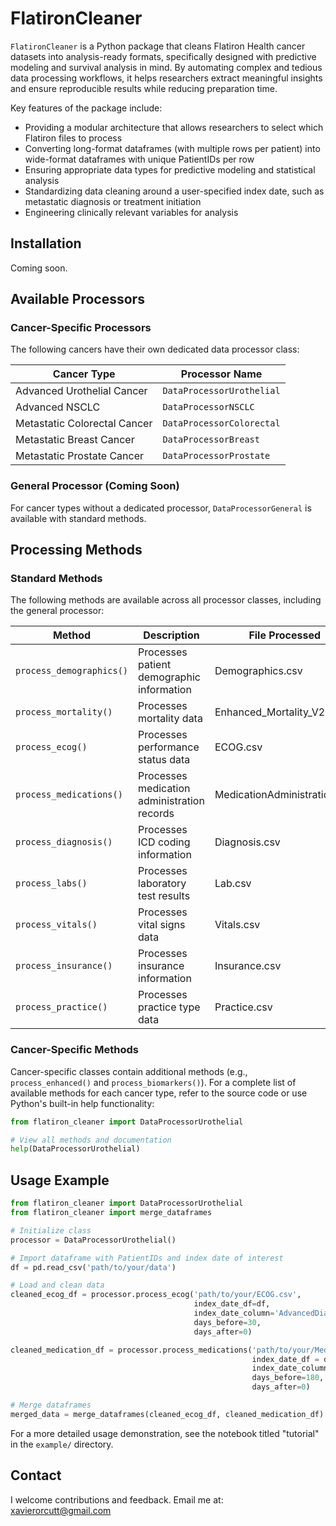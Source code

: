# FlatironCleaner

`FlatironCleaner` is a Python package that cleans Flatiron Health cancer datasets into analysis-ready formats, specifically designed with predictive modeling and survival analysis in mind. By automating complex and tedious data processing workflows, it helps researchers extract meaningful insights and ensure reproducible results while reducing preparation time.

Key features of the package include:
- Providing a modular architecture that allows researchers to select which Flatiron files to process
- Converting long-format dataframes (with multiple rows per patient) into wide-format dataframes with unique PatientIDs per row
- Ensuring appropriate data types for predictive modeling and statistical analysis
- Standardizing data cleaning around a user-specified index date, such as metastatic diagnosis or treatment initiation
- Engineering clinically relevant variables for analysis

## Installation

Coming soon. 

## Available Processors

### Cancer-Specific Processors

The following cancers have their own dedicated data processor class:

| Cancer Type | Processor Name | 
|-------------|-----------------|
| Advanced Urothelial Cancer | `DataProcessorUrothelial` |
| Advanced NSCLC | `DataProcessorNSCLC` |
| Metastatic Colorectal Cancer | `DataProcessorColorectal` |
| Metastatic Breast Cancer | `DataProcessorBreast` |
| Metastatic Prostate Cancer | `DataProcessorProstate` |

### General Processor (Coming Soon)

For cancer types without a dedicated processor, `DataProcessorGeneral` is available with standard methods. 

## Processing Methods

### Standard Methods

The following methods are available across all processor classes, including the general processor:

| Method | Description | File Processed |
|--------|-------------|----------------|
| `process_demographics()` | Processes patient demographic information | Demographics.csv |
| `process_mortality()` | Processes mortality data | Enhanced_Mortality_V2.csv |
| `process_ecog()` | Processes performance status data | ECOG.csv |
| `process_medications()` | Processes medication administration records | MedicationAdministration.csv |
| `process_diagnosis()` | Processes ICD coding information | Diagnosis.csv |
| `process_labs()` | Processes laboratory test results | Lab.csv |
| `process_vitals()` | Processes vital signs data | Vitals.csv |
| `process_insurance()` | Processes insurance information | Insurance.csv |
| `process_practice()` | Processes practice type data | Practice.csv |

### Cancer-Specific Methods

Cancer-specific classes contain additional methods (e.g., `process_enhanced()` and `process_biomarkers()`). For a complete list of available methods for each cancer type, refer to the source code or use Python's built-in help functionality:

```python
from flatiron_cleaner import DataProcessorUrothelial

# View all methods and documentation
help(DataProcessorUrothelial)

```

## Usage Example

```python
from flatiron_cleaner import DataProcessorUrothelial
from flatiron_cleaner import merge_dataframes

# Initialize class
processor = DataProcessorUrothelial()

# Import dataframe with PatientIDs and index date of interest
df = pd.read_csv('path/to/your/data')

# Load and clean data
cleaned_ecog_df = processor.process_ecog('path/to/your/ECOG.csv',
                                         index_date_df=df,
                                         index_date_column='AdvancedDiagnosisDate',
                                         days_before=30,
                                         days_after=0)                  

cleaned_medication_df = processor.process_medications('path/to/your/MedicationAdmninistration.csv',
                                                      index_date_df = df,
                                                      index_date_column='AdvancedDiagnosisDate',
                                                      days_before=180,
                                                      days_after=0)

# Merge dataframes 
merged_data = merge_dataframes(cleaned_ecog_df, cleaned_medication_df)
```

For a more detailed usage demonstration, see the notebook titled "tutorial" in the `example/` directory.

## Contact

I welcome contributions and feedback. Email me at: xavierorcutt@gmail.com